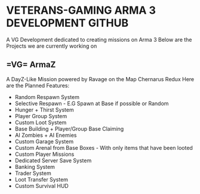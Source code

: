 # VETERANS-GAMING ARMA 3 DEVELOPMENT GITHUB
A VG Development dedicated to creating missions on Arma 3
Below are the Projects we are currently working on
## =VG= ArmaZ
A DayZ-Like Mission powered by Ravage on the Map Chernarus Redux
Here are the Planned Features:
* Random Respawn System
* Selective Respawn - E.G Spawn at Base if possible or Random
* Hunger + Thirst System
* Player Group System
* Custom Loot System
* Base Building + Player/Group Base Claiming
* AI Zombies + AI Enemies
* Custom Garage System
* Custom Arenal from Base Boxes - With only items that have been looted
* Custom Player Missions
* Dedicated Server Save System
* Banking System
* Trader System
* Loot Transfer System
* Custom Survival HUD
